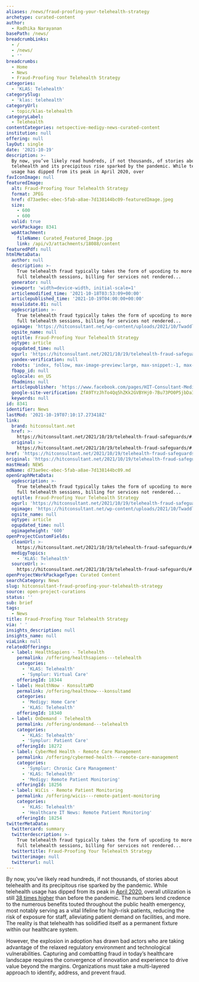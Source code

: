 ```yaml
---
aliases: /news/fraud-proofing-your-telehealth-strategy
archetype: curated-content
author:
  - Radhika Narayanan
basePath: /news/
breadcrumbLinks:
  - /
  - /news/
  - ''
breadcrumbs:
  - Home
  - News
  - Fraud-Proofing Your Telehealth Strategy
categories:
  - 'KLAS: Telehealth'
categorySlug:
  - 'klas: telehealth'
categoryUrl:
  - topic/klas-telehealth
categoryLabel:
  - Telehealth
contentCategories: netspective-medigy-news-curated-content
institution: null
offering: null
layOut: single
date: '2021-10-19'
description: >-
  By now, you’ve likely read hundreds, if not thousands, of stories about
  telehealth and its precipitous rise sparked by the pandemic. While telehealth
  usage has dipped from its peak in April 2020, over
favIconImage: null
featuredImage:
  alt: Fraud-Proofing Your Telehealth Strategy
  format: JPEG
  href: d73ae9ec-ebec-5fab-a8ae-7d138144bc09-featuredImage.jpeg
  size:
    - 600
    - 600
  valid: true
  workPackage: 8341
  wpAttachment:
    fileName: Curated_Featured_Image.jpg
    link: /api/v3/attachments/18088/content
featuredPdf: null
htmlMetaData:
  author: null
  description: >-
    True telehealth fraud typically takes the form of upcoding to more expensive
    full telehealth sessions, billing for services not rendered...
  generator: null
  viewport: 'width=device-width, initial-scale=1'
  articlemodified_time: '2021-10-18T03:53:09+00:00'
  articlepublished_time: '2021-10-19T04:00:00+00:00'
  msvalidate.01: null
  ogdescription: >-
    True telehealth fraud typically takes the form of upcoding to more expensive
    full telehealth sessions, billing for services not rendered...
  ogimage: 'https://hitconsultant.net/wp-content/uploads/2021/10/TwaddleJulia.jpg'
  ogsite_name: null
  ogtitle: Fraud-Proofing Your Telehealth Strategy
  ogtype: article
  ogupdated_time: null
  ogurl: 'https://hitconsultant.net/2021/10/19/telehealth-fraud-safeguards/'
  yandex-verification: null
  robots: 'index, follow, max-image-preview:large, max-snippet:-1, max-video-preview:-1'
  fbapp_id: null
  oglocale: en_US
  fbadmins: null
  articlepublisher: 'https://www.facebook.com/pages/HIT-Consultant-Media/302199219847409'
  google-site-verification: ZfA9TYzJhTo4Qq5hZKk2GVBYHj0-7Bu73PO0P5jbDaI
  keywords: null
id: 8341
identifier: News
lastMod: '2021-10-19T07:10:17.273418Z'
link:
  brand: hitconsultant.net
  href: >-
    https://hitconsultant.net/2021/10/19/telehealth-fraud-safeguards/#.YW5tTRrMJPZ
  original: >-
    https://hitconsultant.net/2021/10/19/telehealth-fraud-safeguards/#.YW5tTRrMJPZ
href: 'https://hitconsultant.net/2021/10/19/telehealth-fraud-safeguards/#.YW5tTRrMJPZ'
original: 'https://hitconsultant.net/2021/10/19/telehealth-fraud-safeguards/#.YW5tTRrMJPZ'
mastHead: NEWS
mdName: d73ae9ec-ebec-5fab-a8ae-7d138144bc09.md
openGraphMetaData:
  ogdescription: >-
    True telehealth fraud typically takes the form of upcoding to more expensive
    full telehealth sessions, billing for services not rendered...
  ogtitle: Fraud-Proofing Your Telehealth Strategy
  ogurl: 'https://hitconsultant.net/2021/10/19/telehealth-fraud-safeguards/'
  ogimage: 'https://hitconsultant.net/wp-content/uploads/2021/10/TwaddleJulia.jpg'
  ogsite_name: null
  ogtype: article
  ogupdated_time: null
  ogimageheight: '600'
openProjectCustomFields:
  cleanUrl: >-
    https://hitconsultant.net/2021/10/19/telehealth-fraud-safeguards/#.YW5tTRrMJPZ
  medigyTopics:
    - 'KLAS: Telehealth'
  sourceUrl: >-
    https://hitconsultant.net/2021/10/19/telehealth-fraud-safeguards/#.YW5tTRrMJPZ
openProjectWorkPackageType: Curated Content
searchCategory: News
slug: hitconsultant-fraud-proofing-your-telehealth-strategy
source: open-project-curations
status: ''
sub: brief
tags:
  - News
title: Fraud-Proofing Your Telehealth Strategy
via: ' '
insights_description: null
insights_name: null
viaLink: null
relatedOfferings:
  - label: HealthSapiens - Telehealth
    permalink: /offering/healthsapiens---telehealth
    categories:
      - 'KLAS: Telehealth'
      - 'Symplur: Virtual Care'
    offeringId: 18344
  - label: HealthNow - KonsultaMD
    permalink: /offering/healthnow---konsultamd
    categories:
      - 'Medigy: Home Care'
      - 'KLAS: Telehealth'
    offeringId: 18340
  - label: OnDemand - Telehealth
    permalink: /offering/ondemand---telehealth
    categories:
      - 'KLAS: Telehealth'
      - 'Symplur: Patient Care'
    offeringId: 18272
  - label: CyberMed Health - Remote Care Management
    permalink: /offering/cybermed-health---remote-care-management
    categories:
      - 'Symplur: Chronic Care Management'
      - 'KLAS: Telehealth'
      - 'Medigy: Remote Patient Monitoring'
    offeringId: 18256
  - label: WiCis - Remote Patient Monitoring
    permalink: /offering/wicis---remote-patient-monitoring
    categories:
      - 'KLAS: Telehealth'
      - 'Healthcare IT News: Remote Patient Monitoring'
    offeringId: 18254
twitterMetaData:
  twittercard: summary
  twitterdescription: >-
    True telehealth fraud typically takes the form of upcoding to more expensive
    full telehealth sessions, billing for services not rendered...
  twittertitle: Fraud-Proofing Your Telehealth Strategy
  twitterimage: null
  twitterurl: null
---
```

<p>By now, you’ve likely read hundreds, if not thousands, of stories about telehealth and its precipitous rise sparked by the pandemic. While telehealth usage has dipped from its peak in <a href="https://f.hubspotusercontent30.net/hubfs/3833986/TrilliantHealth_2021HealthTrendsReport.pdf?__hstc=244620058.71424872f0905206e8c06dacf6cf183b.1625060850431.1625060850431.1625060850431.1&amp;__hssc=244620058.1.1625078406399&amp;__hsfp=3403196935&amp;hsCtaTracking=ec6681e6-c4e6-48a2-8e98-83d973bf576a%7C7273e6af-02c4-4a0f-8ae2-0f576846624e">April 2020</a>, overall utilization is still <a href="https://www.mckinsey.com/industries/healthcare-systems-and-services/our-insights/telehealth-a-quarter-trillion-dollar-post-covid-19-reality">38 times higher</a> than before the pandemic. The numbers lend credence to the numerous benefits touted throughout the public health emergency, most notably serving as a vital lifeline for high-risk patients, reducing the risk of exposure for staff, alleviating patient demand on facilities, and more. The reality is that telehealth has solidified itself as a permanent fixture within our healthcare system.&nbsp;&nbsp;</p><p>However, the explosion in adoption has drawn bad actors who are taking advantage of the relaxed regulatory environment and technological vulnerabilities. Capturing and combatting fraud in today’s healthcare landscape requires the convergence of innovation and experience to drive value beyond the margins. Organizations must take a multi-layered approach to identify, address, and prevent fraud.</p>